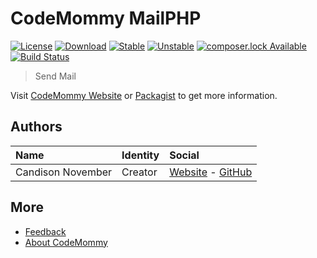 # CodeMommy MailPHP

[![License](https://poser.pugx.org/CodeMommy/MailPHP/license)](LICENSE)
[![Download](https://poser.pugx.org/CodeMommy/MailPHP/downloads)](https://packagist.org/packages/CodeMommy/MailPHP)
[![Stable](https://poser.pugx.org/CodeMommy/MailPHP/version)](https://packagist.org/packages/CodeMommy/MailPHP)
[![Unstable](https://poser.pugx.org/CodeMommy/MailPHP/v/unstable)](https://packagist.org/packages/CodeMommy/MailPHP)
[![composer.lock Available](https://poser.pugx.org/CodeMommy/MailPHP/composerlock)](https://packagist.org/packages/CodeMommy/MailPHP)
[![Build Status](https://travis-ci.org/CodeMommy/MailPHP.svg?branch=master)](https://travis-ci.org/CodeMommy/MailPHP)

> Send Mail

Visit [CodeMommy Website](http://www.codemommy.com) or [Packagist](https://packagist.org/packages/CodeMommy/MailPHP) to get more information.

## Authors

| Name | Identity | Social |
| :--- | :------- | :----- |
| Candison November | Creator  | [Website](http://www.kandisheng.com) - [GitHub](https://github.com/KanDisheng) |

## More

- [Feedback](https://github.com/CodeMommy/MailPHP/issues)
- [About CodeMommy](https://github.com/CodeMommy/CodeMommy)